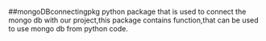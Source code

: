 ##mongoDBconnectingpkg
python package that is used to connect the mongo db with our project,this package contains function,that can be used to use mongo db from python code.
